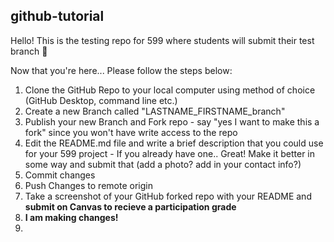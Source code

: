 ## github-tutorial

Hello! This is the testing repo for 599 where students will submit their test branch 🚀

Now that you're here...
Please follow the steps below:

1. Clone the GitHub Repo to your local computer using method of choice (GitHub Desktop, command line etc.)
2. Create a new Branch called "LASTNAME\_FIRSTNAME\_branch"
3. Publish your new Branch and Fork repo - say "yes I want to make this a fork" since you won't have write access to the repo
4. Edit the README.md file and write a brief description that you could use for your 599 project - If you already have one.. Great! Make it better in some way and submit that (add a photo? add in your contact info?)
5. Commit changes
6. Push Changes to remote origin
7. Take a screenshot of your GitHub forked repo with your README and **submit on Canvas to recieve a participation grade**
8. **I am making changes!**
9. 
